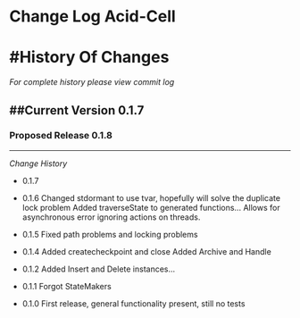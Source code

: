Change Log Acid-Cell
==================


#History Of Changes
=================

*For complete history please view commit log*

##Current Version 0.1.7
--------------------------	


### Proposed Release 0.1.8
----------------------------



*Change History*

+ 0.1.7


+ 0.1.6
  Changed stdormant to use tvar, hopefully will solve the duplicate lock problem
  Added traverseState to generated functions... Allows for asynchronous error ignoring actions on threads.
  
+ 0.1.5
  Fixed path problems and locking problems
+ 0.1.4
  Added createcheckpoint and close
  Added Archive and Handle
+ 0.1.2
  Added Insert and Delete instances...
+ 0.1.1
  Forgot StateMakers
+ 0.1.0
  First release, general functionality present, still no tests



